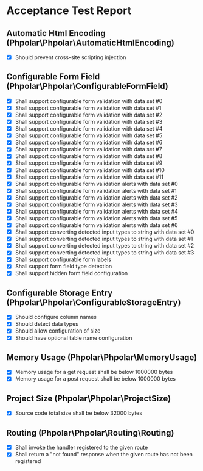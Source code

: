 # Acceptance Test Report

## Automatic Html Encoding (Phpolar\Phpolar\AutomaticHtmlEncoding)
- [x] Should prevent cross-site scripting injection

## Configurable Form Field (Phpolar\Phpolar\ConfigurableFormField)
- [x] Shall support configurable form validation with data set #0
- [x] Shall support configurable form validation with data set #1
- [x] Shall support configurable form validation with data set #2
- [x] Shall support configurable form validation with data set #3
- [x] Shall support configurable form validation with data set #4
- [x] Shall support configurable form validation with data set #5
- [x] Shall support configurable form validation with data set #6
- [x] Shall support configurable form validation with data set #7
- [x] Shall support configurable form validation with data set #8
- [x] Shall support configurable form validation with data set #9
- [x] Shall support configurable form validation with data set #10
- [x] Shall support configurable form validation with data set #11
- [x] Shall support configurable form validation alerts with data set #0
- [x] Shall support configurable form validation alerts with data set #1
- [x] Shall support configurable form validation alerts with data set #2
- [x] Shall support configurable form validation alerts with data set #3
- [x] Shall support configurable form validation alerts with data set #4
- [x] Shall support configurable form validation alerts with data set #5
- [x] Shall support configurable form validation alerts with data set #6
- [x] Shall support converting detected input types to string with data set #0
- [x] Shall support converting detected input types to string with data set #1
- [x] Shall support converting detected input types to string with data set #2
- [x] Shall support converting detected input types to string with data set #3
- [x] Shall support configurable form labels
- [x] Shall support form field type detection
- [x] Shall support hidden form field configuration

## Configurable Storage Entry (Phpolar\Phpolar\ConfigurableStorageEntry)
- [x] Should configure column names
- [x] Should detect data types
- [x] Should allow configuration of size
- [x] Should have optional table name configuration

## Memory Usage (Phpolar\Phpolar\MemoryUsage)
- [x] Memory usage for a get request shall be below 1000000 bytes
- [x] Memory usage for a post request shall be below 1000000 bytes

## Project Size (Phpolar\Phpolar\ProjectSize)
- [x] Source code total size shall be below 32000 bytes

## Routing (Phpolar\Phpolar\Routing\Routing)
- [x] Shall invoke the handler registered to the given route
- [x] Shall return a "not found" response when the given route has not been registered
